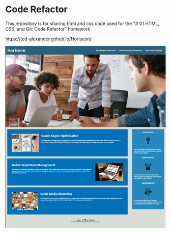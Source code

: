 # Code Refactor


This repository is for sharing html and css code used for the "# 01 HTML, CSS, and Git: Code Refactor" homework


https://ted-alexander.github.io/Horiseon/

![screenshot of website](Capture.PNG)

